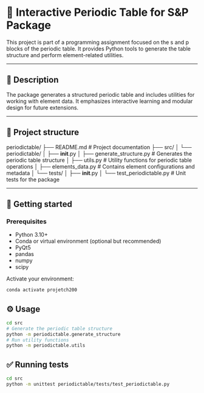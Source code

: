 # 🧪 Interactive Periodic Table for S&P Package

This project is part of a programming assignment focused on the s and p blocks of the periodic table. It provides Python tools to generate the table structure and perform element-related utilities.

---

## 📄 Description

The package generates a structured periodic table and includes utilities for working with element data. It emphasizes interactive learning and modular design for future extensions.

---

## 📂 Project structure 

periodictable/
├── README.md                     # Project documentation
├── src/
│   └── periodictable/
│       ├── __init__.py
│       ├── generate_structure.py # Generates the periodic table structure
│       ├── utils.py              # Utility functions for periodic table operations
│       ├── elements_data.py      # Contains element configurations and metadata
│       └── tests/
│           ├── __init__.py
│           └── test_periodictable.py # Unit tests for the package

---

## 🚀 Getting started

### Prerequisites

- Python 3.10+
- Conda or virtual environment (optional but recommended)
- PyQt5
- pandas
- numpy
- scipy

Activate your environment:

```bash
conda activate projetch200
```


## ⚙️ Usage 

```bash
cd src
# Generate the periodic table structure
python -m periodictable.generate_structure
# Run utility functions
python -m periodictable.utils
```

## ✅ Running tests

```bash
cd src
python -m unittest periodictable/tests/test_periodictable.py
```
